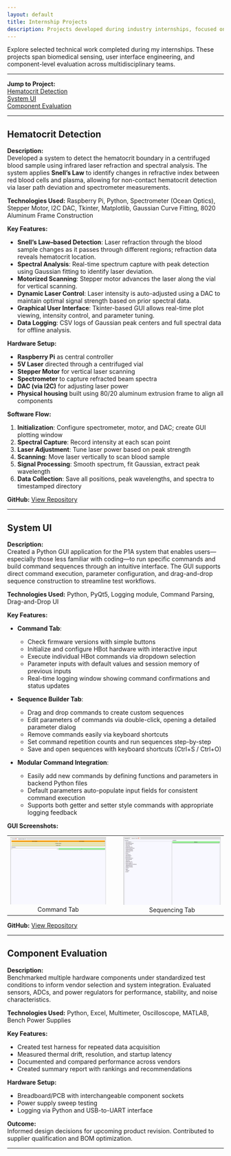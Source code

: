 ```yaml
---
layout: default
title: Internship Projects
description: Projects developed during industry internships, focused on applied R&D, embedded systems, UX design, and component benchmarking.
---
```


Explore selected technical work completed during my internships. These projects span biomedical sensing, user interface engineering, and component-level evaluation across multidisciplinary teams.

---

**Jump to Project:**  
[Hematocrit Detection](#hematocrit-detection)  
[System UI](#system-ui)  
[Component Evaluation](#component-evaluation)

---

## Hematocrit Detection

**Description:**  
Developed a system to detect the hematocrit boundary in a centrifuged blood sample using infrared laser refraction and spectral analysis. The system applies **Snell’s Law** to identify changes in refractive index between red blood cells and plasma, allowing for non-contact hematocrit detection via laser path deviation and spectrometer measurements.

**Technologies Used:** Raspberry Pi, Python, Spectrometer (Ocean Optics), Stepper Motor, I2C DAC, Tkinter, Matplotlib, Gaussian Curve Fitting, 8020 Aluminum Frame Construction

**Key Features:**
- **Snell’s Law–based Detection**: Laser refraction through the blood sample changes as it passes through different regions; refraction data reveals hematocrit location.
- **Spectral Analysis**: Real-time spectrum capture with peak detection using Gaussian fitting to identify laser deviation.
- **Motorized Scanning**: Stepper motor advances the laser along the vial for vertical scanning.
- **Dynamic Laser Control**: Laser intensity is auto-adjusted using a DAC to maintain optimal signal strength based on prior spectral data.
- **Graphical User Interface**: Tkinter-based GUI allows real-time plot viewing, intensity control, and parameter tuning.
- **Data Logging**: CSV logs of Gaussian peak centers and full spectral data for offline analysis.

**Hardware Setup:**  
- **Raspberry Pi** as central controller  
- **5V Laser** directed through a centrifuged vial  
- **Stepper Motor** for vertical laser scanning  
- **Spectrometer** to capture refracted beam spectra  
- **DAC (via I2C)** for adjusting laser power  
- **Physical housing** built using 80/20 aluminum extrusion frame to align all components

**Software Flow:**
1. **Initialization**: Configure spectrometer, motor, and DAC; create GUI plotting window  
2. **Spectral Capture**: Record intensity at each scan point  
3. **Laser Adjustment**: Tune laser power based on peak strength  
4. **Scanning**: Move laser vertically to scan blood sample  
5. **Signal Processing**: Smooth spectrum, fit Gaussian, extract peak wavelength
6. **Data Collection**: Save all positions, peak wavelengths, and spectra to timestamped directory

**GitHub:** [View Repository](https://github.com/cpalencica/HCT)

---

## System UI

**Description:**  
Created a Python GUI application for the P1A system that enables users—especially those less familiar with coding—to run specific commands and build command sequences through an intuitive interface. The GUI supports direct command execution, parameter configuration, and drag-and-drop sequence construction to streamline test workflows.

**Technologies Used:** Python, PyQt5, Logging module, Command Parsing, Drag-and-Drop UI

**Key Features:**
- **Command Tab**:  
  - Check firmware versions with simple buttons  
  - Initialize and configure HBot hardware with interactive input  
  - Execute individual HBot commands via dropdown selection  
  - Parameter inputs with default values and session memory of previous inputs  
  - Real-time logging window showing command confirmations and status updates

- **Sequence Builder Tab**:  
  - Drag and drop commands to create custom sequences  
  - Edit parameters of commands via double-click, opening a detailed parameter dialog  
  - Remove commands easily via keyboard shortcuts  
  - Set command repetition counts and run sequences step-by-step  
  - Save and open sequences with keyboard shortcuts (Ctrl+S / Ctrl+O)

- **Modular Command Integration**:  
  - Easily add new commands by defining functions and parameters in backend Python files  
  - Default parameters auto-populate input fields for consistent command execution  
  - Supports both getter and setter style commands with appropriate logging feedback


**GUI Screenshots:**

<table align="center">
  <tr>
    <td style="text-align: center; padding-right: 20px;">
      <img src="../../assets/icons/command.png" width="300px" alt="Command Tab">
      <br>
      Command Tab
    </td>
    <td style="text-align: center; padding-left: 20px;">
      <img src="../../assets/icons/sequence.png" width="300px" alt="Sequencing Tab">
      <br>
      Sequencing Tab
    </td>
  </tr>
</table>

**GitHub:** [View Repository](https://github.com/cpalencica/SystemUI)

---

## Component Evaluation

**Description:**  
Benchmarked multiple hardware components under standardized test conditions to inform vendor selection and system integration. Evaluated sensors, ADCs, and power regulators for performance, stability, and noise characteristics.

**Technologies Used:** Python, Excel, Multimeter, Oscilloscope, MATLAB, Bench Power Supplies

**Key Features:**
- Created test harness for repeated data acquisition  
- Measured thermal drift, resolution, and startup latency  
- Documented and compared performance across vendors  
- Created summary report with rankings and recommendations

**Hardware Setup:**  
- Breadboard/PCB with interchangeable component sockets  
- Power supply sweep testing  
- Logging via Python and USB-to-UART interface

**Outcome:**  
Informed design decisions for upcoming product revision. Contributed to supplier qualification and BOM optimization.

---
